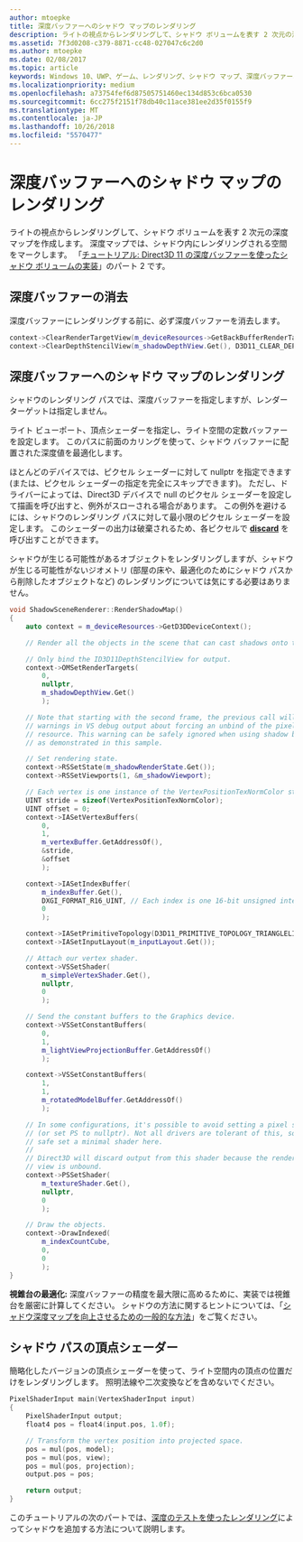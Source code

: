```yaml
---
author: mtoepke
title: 深度バッファーへのシャドウ マップのレンダリング
description: ライトの視点からレンダリングして、シャドウ ボリュームを表す 2 次元の深度マップを作成します。
ms.assetid: 7f3d0208-c379-8871-cc48-027047c6c2d0
ms.author: mtoepke
ms.date: 02/08/2017
ms.topic: article
keywords: Windows 10、UWP、ゲーム、レンダリング、シャドウ マップ、深度バッファー、Direct3D
ms.localizationpriority: medium
ms.openlocfilehash: a73754fef6d87505751460ec134d853c6bca0530
ms.sourcegitcommit: 6cc275f2151f78db40c11ace381ee2d35f0155f9
ms.translationtype: MT
ms.contentlocale: ja-JP
ms.lasthandoff: 10/26/2018
ms.locfileid: "5570477"
---
```

# <a name="render-the-shadow-map-to-the-depth-buffer"></a>深度バッファーへのシャドウ マップのレンダリング




ライトの視点からレンダリングして、シャドウ ボリュームを表す 2 次元の深度マップを作成します。 深度マップでは、シャドウ内にレンダリングされる空間をマークします。 「[チュートリアル: Direct3D 11 の深度バッファーを使ったシャドウ ボリュームの実装](implementing-depth-buffers-for-shadow-mapping.md)」のパート 2 です。

## <a name="clear-the-depth-buffer"></a>深度バッファーの消去


深度バッファーにレンダリングする前に、必ず深度バッファーを消去します。

```cpp
context->ClearRenderTargetView(m_deviceResources->GetBackBufferRenderTargetView(), DirectX::Colors::CornflowerBlue);
context->ClearDepthStencilView(m_shadowDepthView.Get(), D3D11_CLEAR_DEPTH | D3D11_CLEAR_STENCIL, 1.0f, 0);
```

## <a name="render-the-shadow-map-to-the-depth-buffer"></a>深度バッファーへのシャドウ マップのレンダリング


シャドウのレンダリング パスでは、深度バッファーを指定しますが、レンダー ターゲットは指定しません。

ライト ビューポート、頂点シェーダーを指定し、ライト空間の定数バッファーを設定します。 このパスに前面のカリングを使って、シャドウ バッファーに配置された深度値を最適化します。

ほとんどのデバイスでは、ピクセル シェーダーに対して nullptr を指定できます (または、ピクセル シェーダーの指定を完全にスキップできます)。 ただし、ドライバーによっては、Direct3D デバイスで null のピクセル シェーダーを設定して描画を呼び出すと、例外がスローされる場合があります。 この例外を避けるには、シャドウのレンダリング パスに対して最小限のピクセル シェーダーを設定します。 このシェーダーの出力は破棄されるため、各ピクセルで [**discard**](https://msdn.microsoft.com/library/windows/desktop/bb943995) を呼び出すことができます。

シャドウが生じる可能性があるオブジェクトをレンダリングしますが、シャドウが生じる可能性がないジオメトリ (部屋の床や、最適化のためにシャドウ パスから削除したオブジェクトなど) のレンダリングについては気にする必要はありません。

```cpp
void ShadowSceneRenderer::RenderShadowMap()
{
    auto context = m_deviceResources->GetD3DDeviceContext();

    // Render all the objects in the scene that can cast shadows onto themselves or onto other objects.

    // Only bind the ID3D11DepthStencilView for output.
    context->OMSetRenderTargets(
        0,
        nullptr,
        m_shadowDepthView.Get()
        );

    // Note that starting with the second frame, the previous call will display
    // warnings in VS debug output about forcing an unbind of the pixel shader
    // resource. This warning can be safely ignored when using shadow buffers
    // as demonstrated in this sample.

    // Set rendering state.
    context->RSSetState(m_shadowRenderState.Get());
    context->RSSetViewports(1, &m_shadowViewport);

    // Each vertex is one instance of the VertexPositionTexNormColor struct.
    UINT stride = sizeof(VertexPositionTexNormColor);
    UINT offset = 0;
    context->IASetVertexBuffers(
        0,
        1,
        m_vertexBuffer.GetAddressOf(),
        &stride,
        &offset
        );

    context->IASetIndexBuffer(
        m_indexBuffer.Get(),
        DXGI_FORMAT_R16_UINT, // Each index is one 16-bit unsigned integer (short).
        0
        );

    context->IASetPrimitiveTopology(D3D11_PRIMITIVE_TOPOLOGY_TRIANGLELIST);
    context->IASetInputLayout(m_inputLayout.Get());

    // Attach our vertex shader.
    context->VSSetShader(
        m_simpleVertexShader.Get(),
        nullptr,
        0
        );

    // Send the constant buffers to the Graphics device.
    context->VSSetConstantBuffers(
        0,
        1,
        m_lightViewProjectionBuffer.GetAddressOf()
        );

    context->VSSetConstantBuffers(
        1,
        1,
        m_rotatedModelBuffer.GetAddressOf()
        );

    // In some configurations, it's possible to avoid setting a pixel shader
    // (or set PS to nullptr). Not all drivers are tolerant of this, so to be
    // safe set a minimal shader here.
    //
    // Direct3D will discard output from this shader because the render target
    // view is unbound.
    context->PSSetShader(
        m_textureShader.Get(),
        nullptr,
        0
        );

    // Draw the objects.
    context->DrawIndexed(
        m_indexCountCube,
        0,
        0
        );
}
```

**視錐台の最適化:** 深度バッファーの精度を最大限に高めるために、実装では視錐台を厳密に計算してください。 シャドウの方法に関するヒントについては、「[シャドウ深度マップを向上させるための一般的な方法](https://msdn.microsoft.com/library/windows/desktop/ee416324)」をご覧ください。

## <a name="vertex-shader-for-shadow-pass"></a>シャドウ パスの頂点シェーダー


簡略化したバージョンの頂点シェーダーを使って、ライト空間内の頂点の位置だけをレンダリングします。 照明法線や二次変換などを含めないでください。

```cpp
PixelShaderInput main(VertexShaderInput input)
{
    PixelShaderInput output;
    float4 pos = float4(input.pos, 1.0f);

    // Transform the vertex position into projected space.
    pos = mul(pos, model);
    pos = mul(pos, view);
    pos = mul(pos, projection);
    output.pos = pos;

    return output;
}
```

このチュートリアルの次のパートでは、[深度のテストを使ったレンダリング](render-the-scene-with-depth-testing.md)によってシャドウを追加する方法について説明します。

 

 





